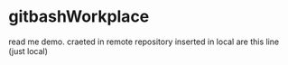 # gitbashWorkplace
read me demo. craeted in remote repository
inserted in local are this line (just local)

